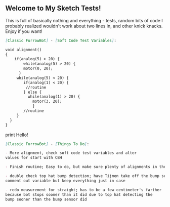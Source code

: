 ## Welcome to My Sketch Tests!

This is full of basically nothing and everything - tests, random bits of code I probably realized wouldn't work about two lines in, and other knick knacks. Enjoy if you want!


```markdown
[Classic FurrowBot] - [Soft Code Test Variables]:

void alignment()
{
    if(analog(5) > 20) {
        while(analog(5) > 20) {
        motor(0, 20);
      }
     while(analog(5) < 20) {
        if(analog(1) < 20) {
         //routine
        } else {
          while(analog(1) > 20) {
            motor(3, 20); 
            }
        //routine
     }
  }
}

```
print Hello!
```markdown
[Classic FurrowBot] - [Things To Do]:

- More alignment, check soft code test variables and alter 
values for start with CBH

- Finish routine; Easy to do, but make sure plenty of alignments in there

- double check top hat bump detection; have Tijmen take off the bump sensor, 
comment out variable but keep everything just in case

- redo measurement for straight; has to be a few centimeter's farther 
because bot stops sooner than it did due to top hat detecting the 
bump sooner than the bump sensor did

```

